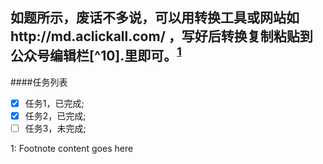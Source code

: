 ## 如题所示，废话不多说，可以用转换工具或网站如http://md.aclickall.com/ ，写好后转换复制粘贴到公众号编辑栏[^10].里即可。<sup>[1](#myfootnote1)</sup>

####任务列表
- [x] 任务1，已完成;
- [x] 任务2，已完成;
- [ ] 任务3，未完成; 

<a name="myfootnote1">1</a>: Footnote content goes here
